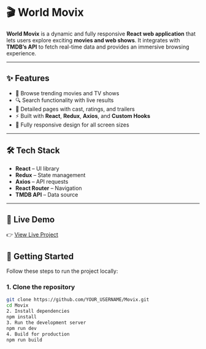 # 🎬 World Movix

**World Movix** is a dynamic and fully responsive **React web application** that lets users explore exciting **movies and web shows**. It integrates with **TMDB’s API** to fetch real-time data and provides an immersive browsing experience.

---

## ✨ Features
- 🎥 Browse trending movies and TV shows  
- 🔍 Search functionality with live results  
- 📄 Detailed pages with cast, ratings, and trailers  
- ⚡ Built with **React**, **Redux**, **Axios**, and **Custom Hooks**  
- 📱 Fully responsive design for all screen sizes  

---

## 🛠️ Tech Stack
- **React** – UI library  
- **Redux** – State management  
- **Axios** – API requests  
- **React Router** – Navigation  
- **TMDB API** – Data source  

---
## 🔗 Live Demo
👉 [View Live Project]((https://world-movix.vercel.app/))


## 🚀 Getting Started

Follow these steps to run the project locally:

### 1. Clone the repository
```bash
git clone https://github.com/YOUR_USERNAME/Movix.git
cd Movix
2. Install dependencies
npm install
3. Run the development server
npm run dev
4. Build for production
npm run build

